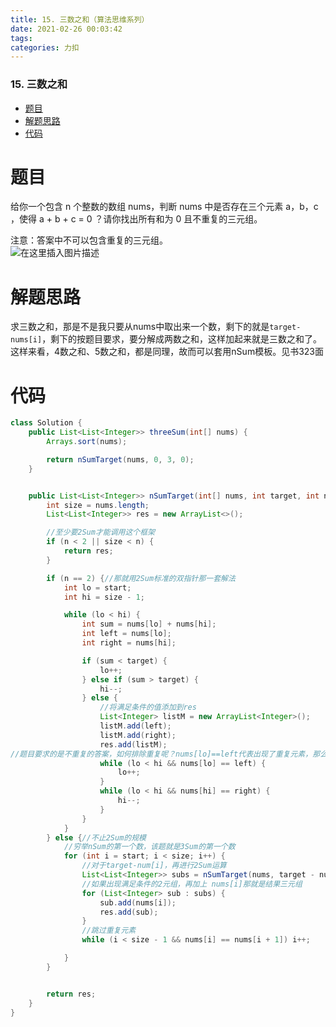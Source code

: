 ```yaml
---
title: 15. 三数之和（算法思维系列）
date: 2021-02-26 00:03:42
tags: 
categories: 力扣
---
```


<!--more-->

### 15\. 三数之和

- [题目](#_2)
- [解题思路](#_9)
- [代码](#_13)

# 题目

给你一个包含 n 个整数的数组 nums，判断 nums 中是否存在三个元素 a，b，c ，使得 a + b + c = 0 ？请你找出所有和为 0 且不重复的三元组。

注意：答案中不可以包含重复的三元组。  
![在这里插入图片描述](https://img-blog.csdnimg.cn/2021022600012798.png?x-oss-process=image/watermark,type_ZmFuZ3poZW5naGVpdGk,shadow_10,text_aHR0cHM6Ly9ibG9nLmNzZG4ubmV0L3FxXzIxMDQwNTU5,size_16,color_FFFFFF,t_70)

# 解题思路

求三数之和，那是不是我只要从nums中取出来一个数，剩下的就是`target-nums[i]`，剩下的按题目要求，要分解成两数之和，这样加起来就是三数之和了。 这样来看，4数之和、5数之和，都是同理，故而可以套用nSum模板。见书323面

# 代码

```java
class Solution {
    public List<List<Integer>> threeSum(int[] nums) {
        Arrays.sort(nums);

        return nSumTarget(nums, 0, 3, 0);
    }


    public List<List<Integer>> nSumTarget(int[] nums, int target, int n, int start) {
        int size = nums.length;
        List<List<Integer>> res = new ArrayList<>();

        //至少要2Sum才能调用这个框架
        if (n < 2 || size < n) {
            return res;
        }

        if (n == 2) {//那就用2Sum标准的双指针那一套解法
            int lo = start;
            int hi = size - 1;

            while (lo < hi) {
                int sum = nums[lo] + nums[hi];
                int left = nums[lo];
                int right = nums[hi];

                if (sum < target) {
                    lo++;
                } else if (sum > target) {
                    hi--;
                } else {
                    //将满足条件的值添加到res
                    List<Integer> listM = new ArrayList<Integer>();
                    listM.add(left);
                    listM.add(right);
                    res.add(listM);
//题目要求的是不重复的答案，如何排除重复呢？nums[lo]==left代表出现了重复元素，那么lo还要前进，直到不是重复元素为止。
                    while (lo < hi && nums[lo] == left) {
                        lo++;
                    }
                    while (lo < hi && nums[hi] == right) {
                        hi--;
                    }
                }
            }
        } else {//不止2Sum的规模
            //穷举nSum的第一个数，该题就是3Sum的第一个数
            for (int i = start; i < size; i++) {
                //对于target-num[i]，再进行2Sum运算
                List<List<Integer>> subs = nSumTarget(nums, target - nums[i], n - 1, i + 1);
                //如果出现满足条件的2元组，再加上 nums[i]那就是结果三元组
                for (List<Integer> sub : subs) {
                    sub.add(nums[i]);
                    res.add(sub);
                }
                //跳过重复元素
                while (i < size - 1 && nums[i] == nums[i + 1]) i++;

            }
        }


        return res;
    }
}
```